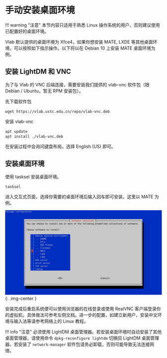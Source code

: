 # 手动安装桌面环境

!!! warning "注意"
    本节内容只适用于熟悉 Linux 操作系统的用户，否则建议使用已配置好的桌面环境。

Vlab 默认提供的桌面环境为 Xfce4，如果你想安装 MATE, LXDE 等其他桌面环境，可以按照如下指示操作。以下将以在 Debian 10 上安装 MATE 桌面环境为例。

## 安装 LightDM 和 VNC

为了与 Vlab 的 VNC 后端连接，需要安装我们提供的 vlab-vnc 软件包（限 Debian / Ubuntu，暂无 RPM 安装包）。

先下载软件包

```shell
wget https://vlab.ustc.edu.cn/repo/vlab-vnc.deb
```

安装 vlab-vnc

```shell
apt update
apt install ./vlab-vnc.deb
```

在安装过程中会询问键盘布局，选择 English (US) 即可。

## 安装桌面环境

使用 tasksel 安装桌面环境。

```shell
tasksel
```

进入交互式页面，选择你需要的桌面环境后输入回车即可安装，这里以 MATE 为例。

![Tasksel](../images/install-desktop-tasksel.png){: .img-center }

安装完成后重启系统便可以使用浏览器的在线登录或使用 RealVNC 客户端登录你的虚拟机，具体做法可参考左侧文档。进一步的配置，如建立新用户，安装中文环境与输入法等请参考网络上的 Linux 教程。

!!! info "注意"
    必须使用 LightDM 桌面管理器。若安装桌面环境时自动安装了其他桌面管理器，请使用命令 `dpkg-reconfigure lightdm` 切换回 LightDM 桌面管理器。若安装了 `network-manager` 软件包请务必卸载，否则可能导致无法连接网络。
